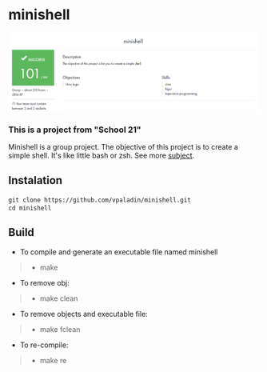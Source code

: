 # minishell

![score](success.png)

### This is a project from  "School 21"
Minishell is a group project. The objective of this project is to create a simple shell. It's like little bash or zsh. 
See more [subject](https://github.com/vpaladin/minishell/en.subject.pdf).

## Instalation
```
git clone https://github.com/vpaladin/minishell.git
cd minishell
```

## Build

- To compile and generate an executable file named minishell
> - make
- To remove obj:
> - make clean
- To remove objects and executable file:
> - make fclean
- To re-compile:
> - make re
